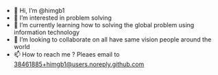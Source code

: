 - 👋 Hi, I’m @himgb1
- 👀 I’m interested in problem solving
- 🌱 I’m currently learning how to solving the global problem using information technology
- 💞️ I’m looking to collaborate on all have same vision people around the world
- 📫 How to reach me ?  Pleaes email to 38461885+himgb1@users.noreply.github.com

<!---
himgb1/himgb1 is a ✨ special ✨ repository because its `README.md` (this file) appears on your GitHub profile.
You can click the Preview link to take a look at your changes.
--->
